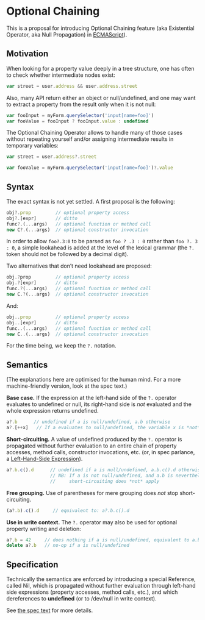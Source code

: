 # Optional Chaining

This is a proposal for introducing Optional Chaining feature (aka Existential Operator, aka Null Propagation) in [ECMAScript](https://github.com/tc39/ecma262/)).

## Motivation

When looking for a property value deeply in a tree structure, one has often to check whether intermediate nodes exist:
```js
var street = user.address && user.address.street
```

Also, many API return either an object or null/undefined, and one may want to extract a property from the result only when it is not null:
```js
var fooInput = myForm.querySelector('input[name=foo]')
var fooValue = fooInput ? fooInput.value : undefined
```

The Optional Chaining Operator allows to handle many of those cases without repeating yourself and/or assigning intermediate results in temporary variables:

```js
var street = user.address?.street

var fooValue = myForm.querySelector('input[name=foo]')?.value
```

<!--
## Further examples

The following code:
```js
var SetProto
if (Object.prototype.hasOwnProperty('__proto__')) {
    SetProto = Object.getOwnPropertyDescriptor(Object.prototype, '__proto__').set
}
```
could become shorter:
```js
var SetProto = Object.getOwnPropertyDescriptor(Object.prototype, '__proto__')?.set
```
   

The following code:
```js
if (foo != null && foo[Symbol.iterator] != null) { // foo is iterable
    var iterator = foo[Symbol.iterator]()
    // ...
}
```
could be rewritten as (disregarding the buggy case where `foo[Symbol.iterator]()` would not produce a function):
```js
var iterator = foo?.[Symbol.iterator]?.()
if (iterator) { // foo is iterable
    // ...
}
```


The following code:
```js
var _
var list = (_ = node._tree) && (_ = _.editionParams) && _.fooList || []
```
could become more readable:
```js
var list = node._tree?.editionParams?.fooList || []
```
-->

## Syntax

The exact syntax is not yet settled. A first proposal is the following:

```js
obj?.prop         // optional property access
obj?.[expr]       // ditto
func?.(...args)   // optional function or method call
new C?.(...args)  // optional constructor invocation
```

In order to allow `foo?.3:0` to be parsed as `foo ? .3 : 0` rather than `foo ?. 3 : 0`, a simple lookahead is added at the level of the lexical grammar (the `?.` token should not be followed by a decimal digit).

Two alternatives that don’t need lookahead are proposed:

```js
obj.?prop         // optional property access
obj.?[expr]       // ditto
func.?(...args)   // optional function or method call
new C.?(...args)  // optional constructor invocation
```

And:

```js
obj..prop         // optional property access
obj..[expr]       // ditto
func..(...args)   // optional function or method call
new C..(...args)  // optional constructor invocation
```

For the time being, we keep the `?.` notation.

## Semantics

(The explanations here are optimised for the human mind. For a more machine-friendly version, look at the spec text.)

**Base case.** If the expression at the left-hand side of the `?.` operator evaluates to undefined or null, its right-hand side is _not_ evaluated and the whole expression returns undefined.

```js
a?.b      // undefined if a is null/undefined, a.b otherwise
a?.[++x]   // If a evaluates to null/undefined, the variable x is *not* incremented.
```

**Short-circuiting.** A value of undefined produced by the `?.` operator is propagated without further evaluation to an entire chain of property accesses, method calls, constructor invocations, etc. (or, in spec parlance, a [Left-Hand-Side Expression](https://tc39.github.io/ecma262/#sec-left-hand-side-expressions)).

```js
a?.b.c().d      // undefined if a is null/undefined, a.b.c().d otherwise.
                // NB: If a is not null/undefined, and a.b is nevertheless undefined, 
                //     short-circuiting does *not* apply
```

**Free grouping.** Use of parentheses for mere grouping does *not* stop short-circuiting.
```js
(a?.b).c().d     // equivalent to: a?.b.c().d
```

**Use in write context.** The `?.` operator may also be used for optional property writing and deletion:

```js
a?.b = 42     // does nothing if a is null/undefined, equivalent to a.b = 42 otherwise
delete a?.b   // no-op if a is null/undefined
```

## Specification

Technically the semantics are enforced by introducing a special Reference, called Nil, which is propagated without further evaluation through left-hand side expressions (property accesses, method calls, etc.), and which dereferences to **undefined** (or to /dev/null in write context).

See [the spec text](https://claudepache.github.io/es-optional-chaining/) for more details.








